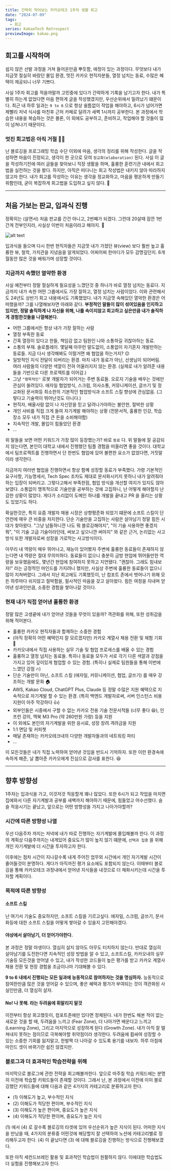 ```yaml
---
title: 간략히 적어보는 카카오테크 1주차 생활 회고
date: "2024-07-09"
tags:
  - 회고
series: KakaoTech Retrospect
previewImage: kakao.png
---
```


## 회고를 시작하며

쉽지 않은 선발 과정을 거쳐 들어온만큼 뿌듯함, 애정이 있는 과정이다. 무엇보다 내가 지금껏 절실히 바랐던 몰입 환경, 멋진 카카오 현직자분들, 열정 넘치는 동료, 수많은 혜택이 제공되니 너무 기쁘다. 

사실 1주차 회고를 적을까말까 고민중에 있다가 간략하게 기록을 남기고자 한다. 내가 특별히 하는게 없었다면 마음 편하게 글을 작성했겠지만, 우선순위에서 밀려났기 떄문이다. 최근 내 하루 일과는 `9 to 6` 으로 항상 쉴틈없이 작업을 해야하고, 6시가 넘어가면 제빨리 저녁 식사를 마친후 근처 카페로 달려가 새벽 1시까지 공부한다. 본 과정에서 학습한 내용을 복습하는 것은 몰론, 이 외에도 공부하고, 준비하고, 작업해야 할 것들이 많이 넘쳐나기 때문이다. 

### 멋진 회고법은 아직 거절 🙅‍♂️

난 블로깅을 프로그래밍 학습 수단 이외에 마음, 생각의 정리를 위해 작성한다. 글을 작성하면 마음이 진정되고, 생각이 한 곳으로 모여 `정교화(elaboration)` 된다. 사실 이 글을 작성하기전에 여러 글들을 찾아보니 직장 생활을 하며, 훌륭한 훈련기관 내에서 회고법을 실천하는 것을 봤다. 하지만, 아직은 떠다니는 회고 작성법은 내키지 않아 따라하지 않고자 한다. 내가 회고를 작성하는 이유는 생각을 정교화하고, 마음을 평온하게 만들기 위함인데, 굳이 복잡하게 회고법을 도입하고 싶지 않다. 🙂

---

## 처음 가보는 판교, 입과식 진행

정확히는 (살면서) 처음 판교를 간건 아니고, 2번째가 되겠다. 그런데 20살때 잠깐 1번간게 전부인지라, 사실상 이번이 처음이라고 해야지. 🤣

![alt text](image.png)

입과식을 들으며 다시 한번 현직자들은 지금껏 내가 가졌던 뷰(view) 보다 훨씬 높고 훌륭한 뷰, 철학, 가치관을 지녔음을 알게되었다. 어찌어찌 한마디가 모두 감명깊던지. 6개월동안 많은 것을 배워가며 성장할 것이다.

### 지금까지 속했던 열약한 환경

사실 예전부터 정말 절실하게 필요성을 느꼈던것 중 하나가 바로 열정 넘치는 동료다. 지금까지 내가 속한 어떤 그룹에서도 가장 잘하고, 열정 넘치는 사람이었다. 이와 관련해서도 24년도 상반기 회고 내용에서도 기록했었다. 내가 지금껏 속해있던 열악한 환경은 어떠했을까? 그를 나열해보자면 아래와 같다. **부정적인 말들이 많이 섞여있음을 인지하고 있지만, 정말 솔직하게 나 자신을 위해, 나를 속이지않고 회고하고 싶은만큼 내가 솔직하게 경험한것들을 나열해본다.**

- 어떤 그룹에서든 항상 내가 가장 잘하는 사람
- 열정 부족한 동료 
- 간혹 열정이 있다고 한들, 책임감 없고 팀원인 나와 소통하길 귀찮아하는 동료. 
- 소통의 부재. 솔로플레이. 몇달째 아무런 말도없이, 소통없이 자기혼자 개발만하는 동료들. 지금 다시 생각해봐도 이럴거면 왜 협업을 하는거지? 😔
- 일방적인 지식 전달이 되버리는 환경. 마치 내가 동료가 아닌, 선생님이 되어버림. 여러 사람들의 다양한 색깔이 전혀 어울러지지 않는 환경. (실제로 내가 알려준 내용들을 기반으로 다른 프로젝트를 이어감.)
- 그냥 `"맹목적인"` 로봇 개발자가 되어거는 주변 동료들. 오로지 기술을 배우는 것에만 관심이 쏠려있다. 애자일 협업방식, 스크럼, 의사소통, 커뮤니케이션, 글쓰기 및 정교화된 문서화등 최소한의 기본적인 협업방식과 소프트 스킬 향상에 관심없음. (그렇다고 기술력이 뛰어난것도 아니다.)
- 현직자, 배울사람 없이 나 자신맏을 믿고 달려나가야하는 불안한, 절박한 상황
- 개인 사비를 직접 크게 들여 자기계발 해야하는 상황 (전문서적, 훌륭한 인강, 학습 장소 모두 내가 직접 큰 돈을 소비해야함)
- 지속적인 개발, 몰입이 힘들었던 환경
- ...

위 말들을 보면 어떤 키워드가 가장 많이 등장했는가? 바로 `동료` 다. 위 말들에 잘 공감되지 않는다면, 본인이 대학교 내에서 진행했던 팀플 경험을 떠올리면 좋을 것이다. 대학교에서 팀프로젝트를 진행하면서 단 한번도 협업에 있어 불편한 요소가 없었다면, 거짓말이라 생각한다.

지금까지 여러번 협업을 진행하면서 항상 함꼐 성장할 동료가 부족했다. 가령 기본적인 요구사항, 기능명세서, Tech Spec 조차도 제대로 문서화시키지 못하니 내가 알려줘야하는 입장이 되버리고. 그렇다고해서 부족한점, 협업 방식을 개선할 여지가 있지도 않아보였다. 소통없이 맹목적으로 기술만을 공부하는 것에 고집하니, 난 어떻게 해야할지 난감한 상황이 많았다. 게다가 소리없이 도메인 하나를 개발을 끝내고 PR 을 올리는 상황도 있었기도 하다. 

확실한것은, 특히 요즘 개발자 채용 시장은 상향평준화 되었기 떄문에 소프트 스킬이 단언컨에 매우 큰 비중을 차지한다. 단순 기술만을 고집하는 사람은 살아남기 정말 힘든 시대가 찾아왔다. "그냥 남들하니깐 나도 뭐 블로깅해야지", "이 기술 사용하면 좋겠지 뭐", "이 기술 고급 기술이라던데, 써보고 싶으니깐 써야지" 와 같은 근거, 논리없는 사고방식 또한 개발자로써 성장을 가로막는 사고방식이다.

아무리 내 역량이 매우 뛰어나고, 재능이 있어봤자 주변에 훌륭한 동료들이 존재하지 않는다면 내 역량은 절대 무의미하다. 동료들이 없으니 충분히 금방 현업에 뛰어들만한 역량을 보유했음에도, 몇년간 현업에 참여하지 못하고 지연됐다. "괜찮아. 그래도 힘내보자!" 라는 긍정적인 마인드를 가지려니 했지만, 사실상 주변에 훌륭한 동료들이 없으니 많이 지쳐버렸다. 그래서 지난 회고에도 기록했듯이, 난 컴포트 존에서 벗어나기 위해 모든 하루마다 쉬지않고 절박함을, 필사적인 마음을 갖고 살아왔다. 힘든 여정을 지내며 얻어낸 성과인만큼, 소중한 경험을 쌓아나갈 것이다.

### 현재 내가 직접 얻어낸 훌륭한 환경

정말 많은 고생끝에 내가 얻어낸 것들을 무엇이 있을까? 객관화를 위해, 또한 성취감을 위해 적어본다.

- 훌륭한 카카오 현직자들과 함께하는 소중한 경험
- (아직 정확히 어떤 혜택인지 잘 모르겠지만) 카카오 계열사 채용 전환 및 체험 기회 🕋 
- 카카오내에서 직접 사용하는 실무 기술 및 협업 프로세스를 배울 수 있는 경험
- 훌륭하고 열정 넘치는 동료들. 특히나 동료들 모두가 서로 각기 다른 색깔과 강점을 가지고 있어 깊이있게 협업할 수 있는 경험. (특히나 실제로 팀원들을 통해 이번에 느꼈던 강점 🔥)
- 단순 기술만이 아닌, 소프트 스킬 (애자일, 커뮤니케이션, 협업, 글쓰기) 를 매우 강조하는 개발 문화 🏠
- AWS, Kakao Cloud, ChatGPT Plus, Claude 등 정말 수많은 지원 혜택으로 지속적으로 자기계발 할 수 있는 환경. (특히 백엔드 개발자로써, 서버 인스턴스 비용 지원이 아주 막강하다 👍)
- 외부인들은 시중에서 구할 수 없는 카카오 전용 기술 전문서적들 (너무 좋다 😆), 인프런 강의, 맥북 M3 Pro (약 260만원 가량) 등을 지원
- 이 외에도 본인의 자기계발을 위한 응시료, 성장 장려.격려금을 지원
- 1:1 면담 및 커피쳇
- 매달 존재하는 카카오테크내의 다양한 개발자들과의 네트워킹 파티 
- ...

이 모든것들은 내가 직접 노력하여 얻어낸 것임을 반드시 기억하자. 또한 이런 환경속에 속하게 해준, 날 뽑아준 카카오에게 진심으로 감사를 표한다. 😆


---

## 향후 방향성

1주차는 입과식을 가고, 이것저것 적응할게 꽤나 많았다. 또한 6시가 되고 작업을 마치면 집에와서 다른 자기계발과 공부를 새벽까지 해야하기 때문에, 힘들었고 어수선했다. 슬슬 적응시기는 끝났고, 앞으로는 어떤 방향성을 가지고 나아가야할까?

### 시간에 따른 방향성 나열

우선 다음주차 까지는 저녁에 내가 따로 진행하는 자기계발에 몰입해볼까 한다. 이 과정의 계획상 다음주까지는 내게있어 중요도가 많이 높지 않기 떄문에, `선택과 집중` 을 위해 개인 자기계발에 더 시간을 투자하고자 한다. 

이후에는 점차 시간이 지나갈수록 내게 주어진 업무외 시간에서 개인 자기계발 시간이 줄어들것이 분명하다. 게다가 아직까진 평가 요소에도 포함되지 않는다. 이때부터 블로깅을 통해 카카오테크 과정내에서 얻어낸 지식들을 내것으로 더 체화시키는데 시간을 투자할 계획이다.

### 목적에 따른 방향성 

#### 소프트 스킬

난 여기서 기술도 중요하지만, 소프트 스킬을 기르고싶다. 애자일, 스크럼, 글쓰기, 문서화등에 대한 소프트 스킬을 어떻게 쌓아갈 수 있을지 고민해야겠다.

#### 야상에서 살아남기, 더 얻어가야한다.

본 과정은 정말 야생이다. 열심히 살지 않아도 아무도 터치하지 않는다. 반대로 열심히 살아남기를 도전한다면 지속적인 성장 방법을 알 수 있고, 소프트스킬, 카카오내의 실무 기술등 모든것을 얻어낼 수 있고, 내가 작성한 코드들이 높은 평가를 받고 카카오 계열사 채용 전환 및 현장 경험을 조금이나마 기대해볼 수 있다.

**9 to 6 내에서 진행되는 모든 일과에 능동적으로 참여하자는 것을 명심하자.** 능동적으로 참여한만큼 많은 것을 얻어갈 수 있으며, 좋은 혜택과 평가가 부여되는 것이 객관화된 사실인만큼, 더 열심히 살자. 

#### No! 나 못해. 라는 두려움에 휘말리지 말것

이전부터 항상 회고했듯이, 컴포트존에만 있다면 정체된다. 내가 한번도 해본 적이 없는 새로운 것을 할 때, 두려움을 느끼고 (Fear Zone), 더 나아가면 배운다고 느끼고 (Learning Zone), 그리고 마지막으로 성장하게 된다 (Growth Zone). 내가 아직 잘 떨쳐내지 못하는 점이므로 극복해야할 취약점이라 생각한다. 두려움에 휩싸여 성장할 수 있는 소중한 기회를 잃지말고, 한발짝 더 나아갈 수 있도록 용기를 내보자. 하루 아침에 마인드 셋이 바뀌기란 쉽진 않겠지만.


### 블로그과 더 효과적인 학습전략을 위해

마지막으로 블로그에 관한 전략을 회고해볼까한다. 앞으로 마주칠 학습 키워드에는 분명히 이전에 학습할 키워드들이 존재할 것이다. 그래서 난, 본 과정에서 이전에 이미 블로깅했던 키워드들에 대해 다음과 같은 4가지의 카테고리로 분류하고자 한다.

- (1) 이해도가 높고, 부수적인 지식 
- (2) 이해도가 적당한 편이며, 부수적인 지식
- (3) 이해도가 높은 편이며, 중요도가 높은 지식 
- (4) 이해도가 적당한 편이며, 중요도가 높은 지식

(1) 에서 (4) 로 갈수록 블로깅의 타겟에 있어 우선순위가 높은 지식이 된다. 어떠한 지식을 만났을 때, 4가지의 분류중 어떤것에 해당할지 잘 선택하여 노션에 카테고리별로 정리해두고자 한다. (4) 이 끝났다면 (3) 에 대해 블로깅을 진행하는 방식으로 진행해보겠다.

또한 아직 세컨드브레인 활용 및 효과적인 학습법이 원활하지 않다. 이에대한 학습법도 더 실험을 진행해보고자 한다.